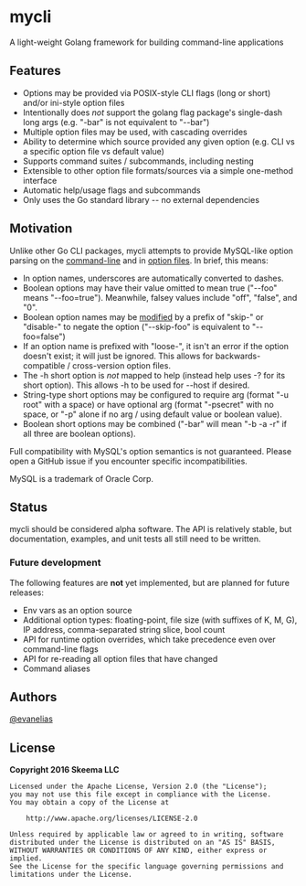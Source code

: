 # mycli

A light-weight Golang framework for building command-line applications

## Features

* Options may be provided via POSIX-style CLI flags (long or short) and/or ini-style option files
* Intentionally does *not* support the golang flag package's single-dash long args (e.g. "-bar" is not equivalent to "--bar")
* Multiple option files may be used, with cascading overrides
* Ability to determine which source provided any given option (e.g. CLI vs a specific option file vs default value)
* Supports command suites / subcommands, including nesting
* Extensible to other option file formats/sources via a simple one-method interface
* Automatic help/usage flags and subcommands
* Only uses the Go standard library -- no external dependencies

## Motivation

Unlike other Go CLI packages, mycli attempts to provide MySQL-like option parsing on the [command-line](http://dev.mysql.com/doc/refman/5.6/en/command-line-options.html) and in [option files](http://dev.mysql.com/doc/refman/5.6/en/option-files.html). In brief, this means:

* In option names, underscores are automatically converted to dashes.
* Boolean options may have their value omitted to mean true ("--foo" means "--foo=true"). Meanwhile, falsey values include "off", "false", and "0".
* Boolean option names may be [modified](http://dev.mysql.com/doc/refman/5.6/en/option-modifiers.html) by a prefix of "skip-" or "disable-" to negate the option ("--skip-foo" is equivalent to "--foo=false")
* If an option name is prefixed with "loose-", it isn't an error if the option doesn't exist; it will just be ignored. This allows for backwards-compatible / cross-version option files.
* The -h short option is *not* mapped to help (instead help uses -? for its short option). This allows -h to be used for --host if desired.
* String-type short options may be configured to require arg (format "-u root" with a space) or have optional arg (format "-psecret" with no space, or "-p" alone if no arg / using default value or boolean value).
* Boolean short options may be combined ("-bar" will mean "-b -a -r" if all three are boolean options).

Full compatibility with MySQL's option semantics is not guaranteed. Please open a GitHub issue if you encounter specific incompatibilities.

MySQL is a trademark of Oracle Corp.

## Status

mycli should be considered alpha software. The API is relatively stable, but documentation, examples, and unit tests all still need to be written.

### Future development

The following features are **not** yet implemented, but are planned for future releases:

* Env vars as an option source
* Additional option types: floating-point, file size (with suffixes of K, M, G), IP address, comma-separated string slice, bool count
* API for runtime option overrides, which take precedence even over command-line flags
* API for re-reading all option files that have changed
* Command aliases


## Authors

[@evanelias](https://github.com/evanelias)

## License

**Copyright 2016 Skeema LLC**

```text
Licensed under the Apache License, Version 2.0 (the "License");
you may not use this file except in compliance with the License.
You may obtain a copy of the License at

    http://www.apache.org/licenses/LICENSE-2.0

Unless required by applicable law or agreed to in writing, software
distributed under the License is distributed on an "AS IS" BASIS,
WITHOUT WARRANTIES OR CONDITIONS OF ANY KIND, either express or implied.
See the License for the specific language governing permissions and
limitations under the License.
```
